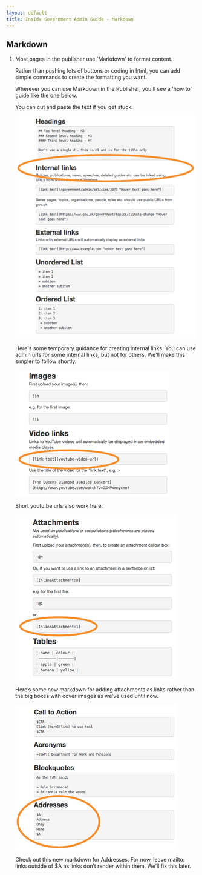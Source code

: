 ```yaml
---
layout: default
title: Inside Government Admin Guide - Markdown
---
```


## Markdown

1. Most pages in the publisher use 'Markdown' to format content.

	Rather than pushing lots of buttons or coding in html, you can add simple commands to create the formatting you want.

	Wherever you can use Markdown in the Publisher, you'll see a 'how to' guide like the one below.

	You can cut and paste the text if you get stuck.

   ![Markdown 1](markdown-1.png)
   
   Here's some temporary guidance for creating internal links. You can use admin urls for some internal links, but not for others. We'll make this simpler to follow shortly.
   
   ![Markdown 2](markdown-2.png)
   
   Short youtu.be urls also work here.  
      
   ![Markdown 3](markdown-3.png)
   
   Here’s some new markdown for adding attachments as links rather than the big boxes with cover images as we’ve used until now.
   
   ![Markdown 4](markdown-4.png)
   
   Check out this new markdown for Addresses. For now, leave mailto: links outside of $A as links don’t render within them. We’ll fix this later.